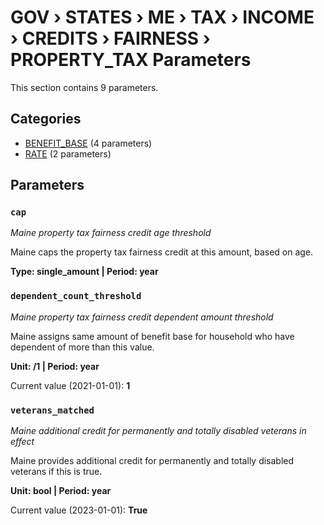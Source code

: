 # GOV › STATES › ME › TAX › INCOME › CREDITS › FAIRNESS › PROPERTY_TAX Parameters

This section contains 9 parameters.

## Categories

- [BENEFIT_BASE](benefit_base/index.md) (4 parameters)
- [RATE](rate/index.md) (2 parameters)

## Parameters

### `cap`
*Maine property tax fairness credit age threshold*

Maine caps the property tax fairness credit at this amount, based on age.

**Type: single_amount | Period: year**


### `dependent_count_threshold`
*Maine property tax fairness credit dependent amount threshold*

Maine assigns same amount of benefit base for household who have dependent of more than this value.

**Unit: /1 | Period: year**

Current value (2021-01-01): **1**


### `veterans_matched`
*Maine additional credit for permanently and totally disabled veterans in effect*

Maine provides additional credit for permanently and totally disabled veterans if this is true.

**Unit: bool | Period: year**

Current value (2023-01-01): **True**

